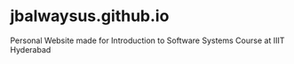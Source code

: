 # jbalwaysus.github.io
Personal Website made for Introduction to Software Systems Course at IIIT Hyderabad
